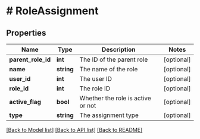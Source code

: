 # # RoleAssignment

## Properties

Name | Type | Description | Notes
------------ | ------------- | ------------- | -------------
**parent_role_id** | **int** | The ID of the parent role | [optional]
**name** | **string** | The name of the role | [optional]
**user_id** | **int** | The user ID | [optional]
**role_id** | **int** | The role ID | [optional]
**active_flag** | **bool** | Whether the role is active or not | [optional]
**type** | **string** | The assignment type | [optional]

[[Back to Model list]](../README.md#documentation-for-models) [[Back to API list]](../README.md#documentation-for-api-endpoints) [[Back to README]](../README.md)

